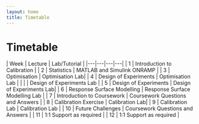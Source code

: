 ```yaml
---
layout: home
title: Timetable
---
```


# Timetable

| Week | Lecture | Lab/Tutorial |
|---|---|---|---|
| 1 | Introduction to Calibration |
| 2 | Statistics | MATLAB and Simulink ONRAMP |
| 3 | Optimisation | Optimisation Lab|
| 4 | Design of Experiments | Optimisation Lab |
|   | | Design of Experiments Lab |
| 5 | Design of Experiments | Design of Experiments Lab|
| 6 | Response Surface Modelling | Response Surface Modelling Lab |
| 7 | Introduction to Coursework | Coursework Questions and Answers |
| 8 | Calibration Exercise | Calibration Lab|
| 9 | Calibration Lab | Calibration Lab |
| 10 | Future Challenges | Coursework Questions and Answers |
| 11 | 1:1 Support as required |
| 12 | 1:1 Support as required |
